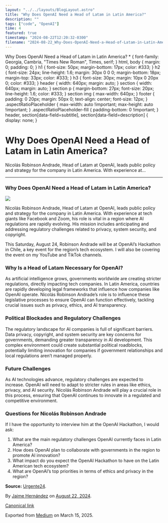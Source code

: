 ```yaml
---
layout: "../../layouts/BlogLayout.astro"
title: "Why Does OpenAI Need a Head of Latam in Latin America?"
description: ""
tags: ["code", "OpenAI"]
time: 4
featured: true
timestamp: "2024-08-22T12:20:32-0300"
filename: "2024-08-22_Why-Does-OpenAI-Need-a-Head-of-Latam-in-Latin-America--fcd5406da369"
---
```


Why Does OpenAI Need a Head of Latam in Latin America? \* { font-family: Georgia, Cambria, "Times New Roman", Times, serif; } html, body { margin: 0; padding: 0; } h1 { font-size: 50px; margin-bottom: 17px; color: #333; } h2 { font-size: 24px; line-height: 1.6; margin: 30px 0 0 0; margin-bottom: 18px; margin-top: 33px; color: #333; } h3 { font-size: 30px; margin: 10px 0 20px 0; color: #333; } header { width: 640px; margin: auto; } section { width: 640px; margin: auto; } section p { margin-bottom: 27px; font-size: 20px; line-height: 1.6; color: #333; } section img { max-width: 640px; } footer { padding: 0 20px; margin: 50px 0; text-align: center; font-size: 12px; } .aspectRatioPlaceholder { max-width: auto !important; max-height: auto !important; } .aspectRatioPlaceholder-fill { padding-bottom: 0 !important; } header, section\[data-field=subtitle\], section\[data-field=description\] { display: none; }

Why Does OpenAI Need a Head of Latam in Latin America?
======================================================

Nicolás Robinson Andrade, Head of Latam at OpenAI, leads public policy and strategy for the company in Latin America. With experience at…

* * *

### Why Does OpenAI Need a Head of Latam in Latin America?

![](https://cdn-images-1.medium.com/max/800/1*THwlKAQSlRjCClYiZq_kOQ.png)

Nicolás Robinson Andrade, Head of Latam at OpenAI, leads public policy and strategy for the company in Latin America. With experience at tech giants like Facebook and Zoom, his role is vital in a region where AI regulations are rapidly evolving. His mission includes anticipating and addressing regulatory challenges related to privacy, system security, and copyright.

This Saturday, August 24, Robinson Andrade will be at OpenAI’s Hackathon in Chile, a key event for the region’s tech ecosystem. I will also be covering the event on my YouTube and TikTok channels.

### Why Is a Head of Latam Necessary for OpenAI?

As artificial intelligence grows, governments worldwide are creating stricter regulations, directly impacting tech companies. In Latin America, countries are rapidly developing legal frameworks that influence how companies like OpenAI operate. Nicolás Robinson Andrade’s role is to influence these legislative processes to ensure OpenAI can function effectively, tackling crucial issues such as privacy, ethics, and AI transparency.

### Political Blockades and Regulatory Challenges

The regulatory landscape for AI companies is full of significant barriers. Data privacy, copyright, and system security are key concerns for governments, demanding greater transparency in AI development. This complex environment could create substantial political roadblocks, potentially limiting innovation for companies if government relationships and local regulations aren’t managed properly.

### Future Challenges

As AI technologies advance, regulatory challenges are expected to increase. OpenAI will need to adapt to stricter rules in areas like ethics, privacy, and AI security. Nicolás Robinson Andrade will play a crucial role in this process, ensuring that OpenAI continues to innovate in a regulated and competitive environment.

### Questions for Nicolás Robinson Andrade

If I have the opportunity to interview him at the OpenAI Hackathon, I would ask:

1.  What are the main regulatory challenges OpenAI currently faces in Latin America?
2.  How does OpenAI plan to collaborate with governments in the region to promote AI innovation?
3.  What impact do you expect the OpenAI Hackathon to have on the Latin American tech ecosystem?
4.  What are OpenAI’s top priorities in terms of ethics and privacy in the region?

**Source:** [Urgente24](https://urgente24.com/zona-/chatgpt-ya-tiene-lobbyista-america-latina-n570785).

By [Jaime Hernández](https://medium.com/@devjaime) on [August 22, 2024](https://medium.com/p/fcd5406da369).

[Canonical link](https://medium.com/@devjaime/why-does-openai-need-a-head-of-latam-in-latin-america-fcd5406da369)

Exported from [Medium](https://medium.com) on March 15, 2025.